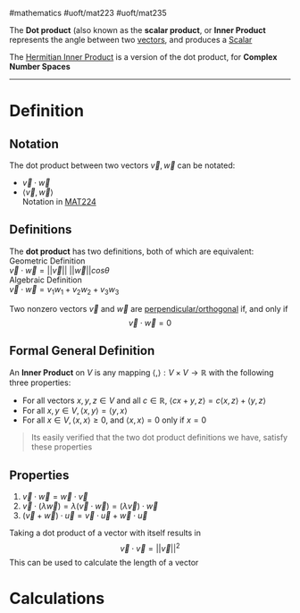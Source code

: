 #mathematics #uoft/mat223 #uoft/mat235 

The **Dot product** (also known as the **scalar product**, or **Inner Product** represents the angle between two [vectors](Vector.md), and produces a [Scalar](Scalar.md)

The [Hermitian Inner Product](Hermitian%20Inner%20Product.md) is a version of the dot product, for **Complex Number Spaces**

---
# Definition
## Notation
The dot product between two vectors $\vec v, \vec w$ can be notated:
- $\vec v\cdot \vec w$
- $\langle \vec v,\vec w\rangle$  
	Notation in [MAT224](MAT224)

## Definitions
The **dot product** has two definitions, both of which are equivalent:  
Geometric Definition  
	$\vec{v}\cdot \vec{w} = || \vec{v}|| \ ||\vec{w}||cos\theta$  
Algebraic Definition  
	$\vec{v}\cdot \vec{w}=v_{1}w_{1}+v_{2}w_{2}+v_{3}w_{3}$ 

Two nonzero vectors $\vec{v}$ and $\vec{w}$ are  [perpendicular/orthogonal](Orthogonal.md) if, and only if $$\vec{v}\cdot\vec{w} = 0$$
## Formal General Definition
An **Inner Product** on $V$ is any mapping $\langle , \rangle:V\times V\rightarrow \mathbb{R}$ with the following three properties:
- For all vectors $x,y,z\in V$ and all $c\in \mathbb{R}$, $\langle cx+y,z\rangle = c\langle x,z\rangle+\langle y,z\rangle$
- For all $x,y\in V, \langle x,y\rangle = \langle y,x\rangle$
- For all $x\in V,\langle x,x\rangle \geq 0$, and $\langle x,x\rangle = 0$ only if $x=0$

> Its easily verified that the two dot product definitions we have, satisfy these properties


## Properties
1. $\vec{v}\cdot\vec{w}=\vec{w}\cdot\vec{v}$
2. $\vec{v}\cdot(\lambda\vec{w})=\lambda(\vec{v}\cdot\vec{w})=(\lambda\vec{v})\cdot\vec{w}$
3. $(\vec{v}+\vec{w})\cdot\vec{u}=\vec{v}\cdot\vec{u}+\vec{w}\cdot\vec{u}$

Taking a dot product of a vector with itself results in $$\vec{v}\cdot\vec{v}=||\vec{v}||^2$$This can be used to calculate the length of a vector 

# Calculations
